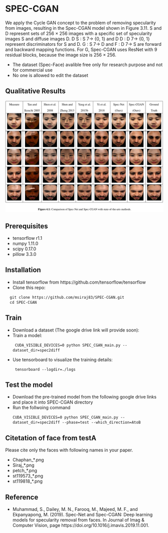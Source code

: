 # SPEC-CGAN
We apply the Cycle GAN concept to the problem of removing specularity from images, resulting in
the Spec-CGAN model shown in Figure 3.11. S and D represent sets of 256 × 256 images with a
specific set of specularity images S and diffuse images D. D S : S 7→ {0, 1} and D D : D 7→ {0, 1}
represent discriminators for S and D. G : S 7→ D and F : D 7→ S are forward and backward
mapping functions. For G, Spec-CGAN uses ResNet with 9 residual blocks, because the image size
is 256 × 256.
<ul>
  <li> The dataset (Spec-Face) avalible free only for research purpose and not for commercial use </li>
  <li> No one is allowed to edit the dataset </li>
</ul>

## Qualitative Results
<p align="center">
  <img src="./img/SPEC_CGAN_Quali_result.png"  title="hover text">
</p>

## Prerequisites 
<ul>
  <li>tensorflow r1.1 </li>
  <li>numpy 1.11.0 </li>
  <li>scipy 0.17.0 </li>
  <li>pillow 3.3.0 </li>
</ul>

## Installation 
<ul>
  <li> Install tensorflow from https://github.com/tensorflow/tensorflow </li>
  <li> Clone this repo: </li> 
</ul> 

```
  git clone https://github.com/msiraj83/SPEC-CGAN.git
  cd SPEC-CGAN
```
## Train
<ul>
  <li> Download a dataset (The google drive link will provide soon): </li>
  
  <li> Train a model: </li>
  
  ```
   CUDA_VISIBLE_DEVICES=0 python SPEC_CGAN_main.py --dataset_dir=spec2diff
  ``` 
  <li> Use tensorboard to visualize the training details: </li> 
  
  ```
   tensorboard --logdir=./logs
  ```
</ul>

## Test the model
<ul>
  <li> Download the pre-trained model from the following google drive links and place it into SPEC-CGAN directory</li>
  <li> Run the follwoing command </li>
  
   ```
   CUDA_VISIBLE_DEVICES=0 python SPEC_CGAN_main.py --dataset_dir=spec2diff --phase=test --which_direction=AtoB
  ```  
</ul>
  
## Citetation of face from testA
Please cite only the faces with following names in your paper.
<ul>
  <li>Chaphan_*.png </li>
  <li>Siraj_*.png </li>
  <li>petch_*.png</li>
  <li>st119573_*.png </li>
  <li>st119818_*.png </li>
</ul>

## Reference
<ul>
  <li> Muhammad, S., Dailey, M. N., Farooq, M., Majeed, M. F., and Ekpanyapong, M. (2019). Spec-Net
and Spec-CGAN: Deep learning models for specularity removal from faces. In Journal of Imag
& Computer Vision, page https://doi.org/10.1016/j.imavis.2019.11.001.</li>
</ul>
